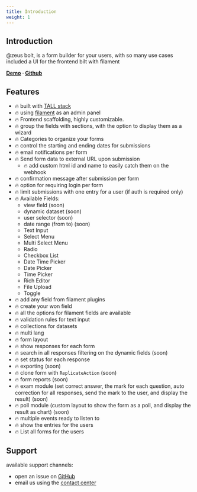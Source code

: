 ```yaml
---
title: Introduction
weight: 1
---
```


## Introduction
@zeus bolt, is a form builder for your users, with so many use cases
included a UI for the frontend bilt with filament

**[Demo](https://demo.larazeus.com) · [Github](https://github.com/lara-zeus/bolt)**

## Features
- 🔥 built with [TALL stack](https://tallstack.dev/)
- 🔥 using [filament](https://filamentadmin.com) as an admin panel
- 🔥 Frontend scaffolding, highly customizable.
- 🔥 group the fields with sections, with the option to display them as a wizard
- 🔥 Categories to organize your forms
- 🔥 control the starting and ending dates for submissions
- 🔥 email notifications per form
- 🔥 Send form data to external URL upon submission
  - 🔥 add custom html id and name to easily catch them on the webhook
- 🔥 confirmation message after submission per form
- 🔥 option for requiring login per form
- 🔥 limit submissions with one entry for a user (if auth is required only)
- 🔥 Available Fields:
  - view field (soon)
  - dynamic dataset (soon)
  - user selector (soon)
  - date range (from to) (soon)
  - Text Input
  - Select Menu
  - Multi Select Menu
  - Radio
  - Checkbox List
  - Date Time Picker
  - Date Picker
  - Time Picker
  - Rich Editor
  - File Upload
  - Toggle
- 🔥 add any field from filament plugins
- 🔥 create your won field
- 🔥 all the options for filament fields are available
- 🔥 validation rules for text input
- 🔥 collections for datasets
- 🔥 multi lang
- 🔥 form layout
- 🔥 show responses for each form 
- 🔥 search in all responses filtering on the dynamic fields (soon)
- 🔥 set status for each response
- 🔥 exporting (soon)
- 🔥 clone form with `ReplicateAction` (soon)
- 🔥 form reports (soon)
- 🔥 exam module (set correct answer, the mark for each question, auto correction for all responses, send the mark to the user, and display the result) (soon)
- 🔥 poll module (custom layout to show the form as a poll, and display the result as chart) (soon)
- 🔥 multiple events ready to listen to
- 🔥 show the entries for the users
- 🔥 List all forms for the users


## Support
available support channels:
* open an issue on [GitHub](https://github.com/lara-zeus/bolt/issues)
* email us using the [contact center](https://still-code.com/contact-us/lara-zeus)
